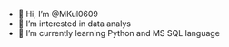 - 👋 Hi, I’m @MKul0609
- 👀 I’m interested in data analys
- 🌱 I’m currently learning Python and MS SQL language
